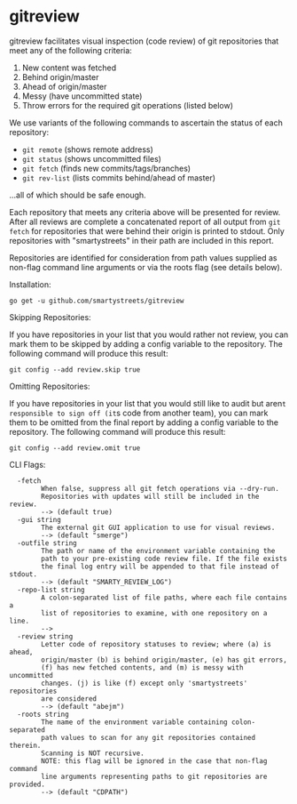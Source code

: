# gitreview

gitreview facilitates visual inspection (code review) of git
repositories that meet any of the following criteria:

1. New content was fetched
2. Behind origin/master
3. Ahead of origin/master
4. Messy (have uncommitted state)
5. Throw errors for the required git operations (listed below)

We use variants of the following commands to ascertain the
status of each repository:

- `git remote`    (shows remote address)
- `git status`    (shows uncommitted files)
- `git fetch`     (finds new commits/tags/branches)
- `git rev-list`  (lists commits behind/ahead of master)

...all of which should be safe enough. 

Each repository that meets any criteria above will be
presented for review. After all reviews are complete a
concatenated report of all output from `git fetch` for
repositories that were behind their origin is printed to
stdout. Only repositories with "smartystreets" in their
path are included in this report.

Repositories are identified for consideration from path values
supplied as non-flag command line arguments or via the roots
flag (see details below).

Installation:

    go get -u github.com/smartystreets/gitreview


Skipping Repositories:

If you have repositories in your list that you would rather not review,
you can mark them to be skipped by adding a config variable to the
repository. The following command will produce this result:

    git config --add review.skip true


Omitting Repositories:

If you have repositories in your list that you would still like to audit
but aren`t responsible to sign off (it`s code from another team), you can 
mark them to be omitted from the final report by adding a config variable
to the repository. The following command will produce this result:

    git config --add review.omit true


CLI Flags:


```
  -fetch
    	When false, suppress all git fetch operations via --dry-run.
    	Repositories with updates will still be included in the review.
    	--> (default true)
  -gui string
    	The external git GUI application to use for visual reviews.
    	--> (default "smerge")
  -outfile string
    	The path or name of the environment variable containing the
    	path to your pre-existing code review file. If the file exists
    	the final log entry will be appended to that file instead of stdout.
    	--> (default "SMARTY_REVIEW_LOG")
  -repo-list string
    	A colon-separated list of file paths, where each file contains a
    	list of repositories to examine, with one repository on a line.
    	-->
  -review string
    	Letter code of repository statuses to review; where (a) is ahead,
    	origin/master (b) is behind origin/master, (e) has git errors,
    	(f) has new fetched contents, and (m) is messy with uncommitted
    	changes. (j) is like (f) except only 'smartystreets' repositories
    	are considered
    	--> (default "abejm")
  -roots string
    	The name of the environment variable containing colon-separated
    	path values to scan for any git repositories contained therein.
    	Scanning is NOT recursive.
    	NOTE: this flag will be ignored in the case that non-flag command
    	line arguments representing paths to git repositories are provided.
    	--> (default "CDPATH")
```

